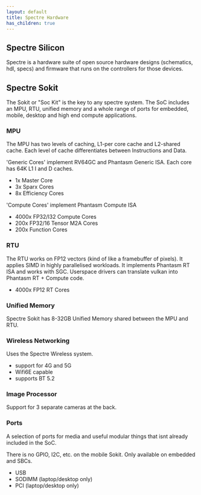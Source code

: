 ```yaml
---
layout: default
title: Spectre Hardware
has_children: true
---
```


## Spectre Silicon

Spectre is a hardware suite of open source hardware designs (schematics, hdl, specs) and firmware that runs on the controllers for those devices.

## Spectre Sokit

The Sokit or "Soc Kit" is the key to any spectre system. The SoC includes an MPU, RTU, unified memory and a whole range of ports for embedded, mobile, desktop and high end compute applications.

### MPU

The MPU has two levels of caching, L1-per core cache and L2-shared cache. Each level of cache differentiates between Instructions and Data.

'Generic Cores' implement RV64GC and Phantasm Generic ISA.
Each core has 64K L1 I and D caches.

- 1x Master Core
- 3x Sparx Cores
- 8x Efficiency Cores

'Compute Cores' implement Phantasm Compute ISA

- 4000x FP32/I32 Compute Cores
- 200x FP32/16 Tensor M2A Cores
- 200x Function Cores

### RTU

The RTU works on FP12 vectors (kind of like a framebuffer of pixels). It applies SIMD in highly parallelised workloads. It implements Phantasm RT ISA and works with SGC. Userspace drivers can translate vulkan into Phantasm RT + Compute code.

- 4000x FP12 RT Cores

### Unified Memory

Spectre Sokit has 8-32GB Unified Memory shared between the MPU and RTU.

### Wireless Networking

Uses the Spectre Wireless system.

- support for 4G and 5G
- Wifi6E capable
- supports BT 5.2

### Image Processor

Support for 3 separate cameras at the back.

### Ports

A selection of ports for media and useful modular things that isnt already included in the SoC.

There is no GPIO, I2C, etc. on the mobile Sokit. Only available on embedded and SBCs.

- USB
- SODIMM (laptop/desktop only)
- PCI (laptop/desktop only)

